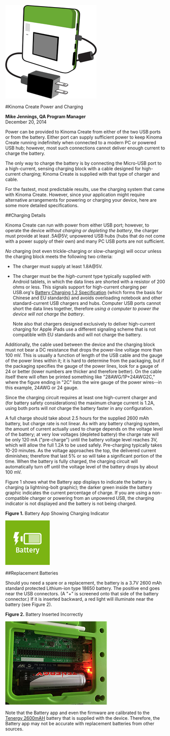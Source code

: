 <!-- Version: 160412-KO / Last reviewed: December 2015

Power can be provided to Kinoma Create from either of the two USB ports or from the battery. This Tech Note provides full details on power source requirements for Kinoma Create.-->

<img alt="" src="img/charging-square.png" class="technoteIllus" >

#Kinoma Create Power and Charging

**Mike Jennings, QA Program Manager**  
December 20, 2014

Power can be provided to Kinoma Create from either of the two USB ports or from the battery. Either port can supply sufficient power to keep Kinoma Create running indefinitely when connected to a modern PC or powered USB hub; however, most such connections cannot deliver enough current to charge the battery.

The only way to charge the battery is by connecting the Micro-USB port to a high-current, sensing charging block with a cable designed for high-current charging; Kinoma Create is supplied with that type of charger and cable.

For the fastest, most predictable results, use the charging system that came with Kinoma Create. However, since your application might require alternative arrangements for powering or charging your device, here are some more detailed specifications.

 
##Charging Details

Kinoma Create can run with power from either USB port; however, to operate the device *without charging or depleting the battery*, the charger must provide at least .5A@5V; unpowered USB hubs (hubs that do not come with a power supply of their own) and many PC USB ports are not sufficient.

*No* charging (not even trickle-charging or slow-charging) will occur unless the charging block meets the following two criteria:

- The charger must supply at least 1.8A@5V.
 
- The charger must be the *high-current* type typically supplied with Android tablets, in which the data lines are shorted with a resistor of 200 ohms or less. This signals support for high-current charging per USB.org's [Battery Charging 1.2 Specification](http://www.usb.org/developers/docs/devclass_docs/) (which forms the basis for Chinese and EU standards) and avoids overloading notebook and other standard-current USB chargers and hubs. Computer USB ports cannot short the data lines together, therefore *using a computer to power the device will not charge the battery*. 

   Note also that chargers designed exclusively to deliver high-current charging for Apple iPads use a different signaling scheme that is not compatible with EU standards and will not charge the battery.

Additionally, the cable used between the device and the charging block must not bear a DC resistance that drops the power-line voltage more than 100 mV. This is usually a function of length of the USB cable and the gauge of the power lines within it; it is hard to determine from the packaging, but if the packaging specifies the gauge of the power lines, look for a gauge of 24 or better (lower numbers are thicker and therefore better). On the cable itself there will often be printed something like "28AWG/1P+24AWG2C," where the figure ending in "2C" lists the wire gauge of the power wires--in this example, 24AWG or 24 gauge.

Since the charging circuit requires at least one high-current charger and (for battery safety considerations) the maximum charge current is 1.2A, using both ports will *not* charge the battery faster in any configuration.

A full charge should take about 2.5 hours for the supplied 2600 mAh battery, but charge rate is not linear. As with any battery charging system, the amount of current actually used to charge depends on the voltage level of the battery; at very low voltages (depleted battery) the charge rate will be only 120 mA ("pre-charge") until the battery voltage level reaches 3V, which will allow the full 1.2A to be used safely. Pre-charging typically takes 10-20 minutes. As the voltage approaches the top, the delivered current diminishes; therefore that last 5% or so will take a significant portion of the time. When the battery is fully charged, the charging circuit will automatically turn off until the voltage level of the battery drops by about 100 mV.

Figure 1 shows what the Battery app displays to indicate the battery is charging (a lightning-bolt graphic); the darker green inside the battery graphic indicates the current percentage of charge. If you are using a non-compatible charger or powering from an unpowered USB, the charging indicator is not displayed and the battery is not being charged.

**Figure 1.** Battery App Showing Charging Indicator  

![](img/large-battery-tile.png)


##Replacement Batteries

Should you need a spare or a replacement, the battery is a 3.7V 2600 mAh standard protected Lithium-ion type 18650 battery. The positive end goes near the USB connectors. (A "+" is screened onto that side of the battery connector.) If it is inserted backward, a red light will illuminate near the battery (see Figure 2). 

**Figure 2.** Battery Inserted Incorrectly  

![](img/battery-wrong-polarity.jpg)

Note that the Battery app and even the firmware are calibrated to the [Tenergy 2600mAH](http://www.tenergy.com/30016) battery that is supplied with the device. Therefore, the Battery app may not be accurate with replacement batteries from other sources.